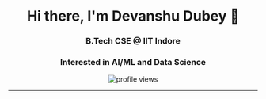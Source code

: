 <h1 align="center">Hi there, I'm Devanshu Dubey 👋</h1>
<h3 align="center">B.Tech CSE @ IIT Indore</h3>
<h3 align="center">Interested in AI/ML and Data Science</h3>

<p align="center">
  <img src="https://komarev.com/ghpvc/?username=DevanshuDubey&label=Profile%20Views&color=0e75b6&style=flat" alt="profile views" /> 
</p>

---
